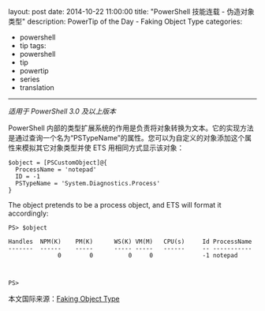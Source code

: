 ﻿layout: post
date: 2014-10-22 11:00:00
title: "PowerShell 技能连载 - 伪造对象类型"
description: PowerTip of the Day - Faking Object Type
categories:
- powershell
- tip
tags:
- powershell
- tip
- powertip
- series
- translation
---
_适用于 PowerShell 3.0 及以上版本_

PowerShell 内部的类型扩展系统的作用是负责将对象转换为文本。它的实现方法是通过查询一个名为“PSTypeName”的属性。您可以为自定义的对象添加这个属性来模拟其它对象类型并使 ETS 用相同方式显示该对象：

    $object = [PSCustomObject]@{
      ProcessName = 'notepad'
      ID = -1
      PSTypeName = 'System.Diagnostics.Process'
    } 

The object pretends to be a process object, and ETS will format it accordingly:

    PS> $object
    
    Handles  NPM(K)    PM(K)      WS(K) VM(M)   CPU(s)     Id ProcessName          
    -------  ------    -----      ----- -----   ------     -- -----------          
                  0        0          0     0              -1 notepad              
    
    
    
    PS>

<!--more-->
本文国际来源：[Faking Object Type](http://community.idera.com/powershell/powertips/b/tips/posts/faking-object-type)
